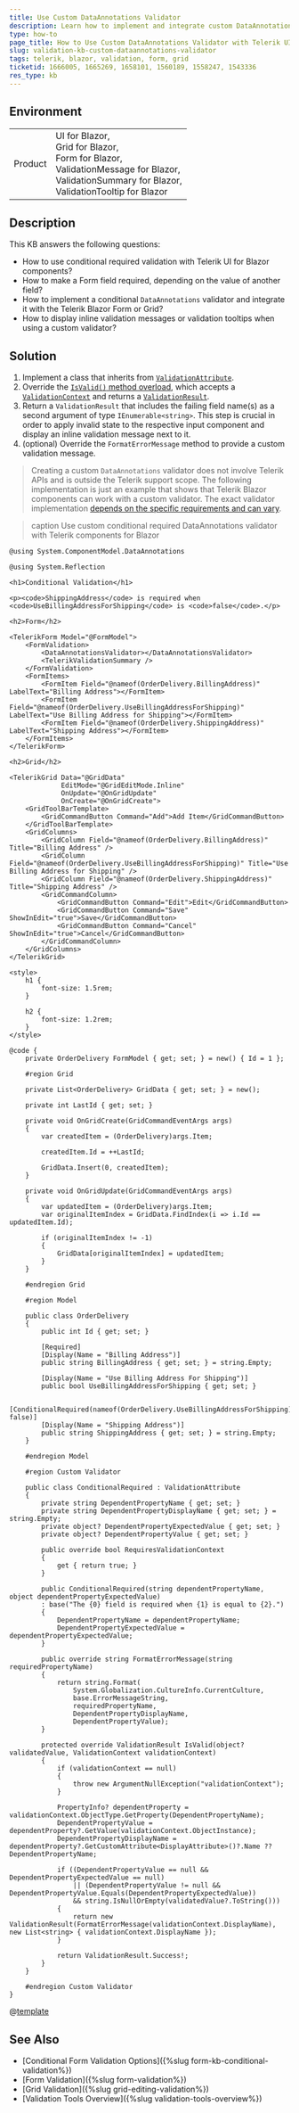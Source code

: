 ```yaml
---
title: Use Custom DataAnnotations Validator
description: Learn how to implement and integrate custom DataAnnotations validation with Telerik Blazor components such as Form, Grid, ValidationMessage, ValidationTooltip, and others.
type: how-to
page_title: How to Use Custom DataAnnotations Validator with Telerik UI for Blazor
slug: validation-kb-custom-dataannotations-validator
tags: telerik, blazor, validation, form, grid
ticketid: 1666005, 1665269, 1658101, 1560189, 1558247, 1543336
res_type: kb
---
```


## Environment

<table>
    <tbody>
        <tr>
            <td>Product</td>
            <td>
                UI for Blazor, <br />
                Grid for Blazor, <br />
                Form for Blazor, <br />
                ValidationMessage for Blazor, <br />
                ValidationSummary for Blazor, <br />
                ValidationTooltip for Blazor
            </td>
        </tr>
    </tbody>
</table>

## Description

This KB answers the following questions:

* How to use conditional required validation with Telerik UI for Blazor components?
* How to make a Form field required, depending on the value of another field?
* How to implement a conditional `DataAnnotations` validator and integrate it with the Telerik Blazor Form or Grid?
* How to display inline validation messages or validation tooltips when using a custom validator?

## Solution

1. Implement a class that inherits from [`ValidationAttribute`](https://learn.microsoft.com/en-us/dotnet/api/system.componentmodel.dataannotations.validationattribute).
1. Override the [`IsValid()` method overload](https://learn.microsoft.com/en-us/dotnet/api/system.componentmodel.dataannotations.validationattribute.isvalid), which accepts a [`ValidationContext`](https://learn.microsoft.com/en-us/dotnet/api/system.componentmodel.dataannotations.validationcontext) and returns a [`ValidationResult`](https://learn.microsoft.com/en-us/dotnet/api/system.componentmodel.dataannotations.validationresult).
1. Return a `ValidationResult` that includes the failing field name(s) as a second argument of type `IEnumerable<string>`. This step is crucial in order to apply invalid state to the respective input component and display an inline validation message next to it.
1. (optional) Override the `FormatErrorMessage` method to provide a custom validation message.

> Creating a custom `DataAnnotations` validator does not involve Telerik APIs and is outside the Telerik support scope. The following implementation is just an example that shows that Telerik Blazor components can work with a custom validator. The exact validator implementation [depends on the specific requirements and can vary](https://stackoverflow.com/questions/26354853/conditionally-required-property-using-data-annotations).

>caption Use custom conditional required DataAnnotations validator with Telerik components for Blazor

````CSHTML
@using System.ComponentModel.DataAnnotations

@using System.Reflection

<h1>Conditional Validation</h1>

<p><code>ShippingAddress</code> is required when <code>UseBillingAddressForShipping</code> is <code>false</code>.</p>

<h2>Form</h2>

<TelerikForm Model="@FormModel">
    <FormValidation>
        <DataAnnotationsValidator></DataAnnotationsValidator>
        <TelerikValidationSummary />
    </FormValidation>
    <FormItems>
        <FormItem Field="@nameof(OrderDelivery.BillingAddress)" LabelText="Billing Address"></FormItem>
        <FormItem Field="@nameof(OrderDelivery.UseBillingAddressForShipping)" LabelText="Use Billing Address for Shipping"></FormItem>
        <FormItem Field="@nameof(OrderDelivery.ShippingAddress)" LabelText="Shipping Address"></FormItem>
    </FormItems>
</TelerikForm>

<h2>Grid</h2>

<TelerikGrid Data="@GridData"
             EditMode="@GridEditMode.Inline"
             OnUpdate="@OnGridUpdate"
             OnCreate="@OnGridCreate">
    <GridToolBarTemplate>
        <GridCommandButton Command="Add">Add Item</GridCommandButton>
    </GridToolBarTemplate>
    <GridColumns>
        <GridColumn Field="@nameof(OrderDelivery.BillingAddress)" Title="Billing Address" />
        <GridColumn Field="@nameof(OrderDelivery.UseBillingAddressForShipping)" Title="Use Billing Address for Shipping" />
        <GridColumn Field="@nameof(OrderDelivery.ShippingAddress)" Title="Shipping Address" />
        <GridCommandColumn>
            <GridCommandButton Command="Edit">Edit</GridCommandButton>
            <GridCommandButton Command="Save" ShowInEdit="true">Save</GridCommandButton>
            <GridCommandButton Command="Cancel" ShowInEdit="true">Cancel</GridCommandButton>
        </GridCommandColumn>
    </GridColumns>
</TelerikGrid>

<style>
    h1 {
        font-size: 1.5rem;
    }

    h2 {
        font-size: 1.2rem;
    }
</style>

@code {
    private OrderDelivery FormModel { get; set; } = new() { Id = 1 };

    #region Grid

    private List<OrderDelivery> GridData { get; set; } = new();

    private int LastId { get; set; }

    private void OnGridCreate(GridCommandEventArgs args)
    {
        var createdItem = (OrderDelivery)args.Item;

        createdItem.Id = ++LastId;

        GridData.Insert(0, createdItem);
    }

    private void OnGridUpdate(GridCommandEventArgs args)
    {
        var updatedItem = (OrderDelivery)args.Item;
        var originalItemIndex = GridData.FindIndex(i => i.Id == updatedItem.Id);

        if (originalItemIndex != -1)
        {
            GridData[originalItemIndex] = updatedItem;
        }
    }

    #endregion Grid

    #region Model

    public class OrderDelivery
    {
        public int Id { get; set; }

        [Required]
        [Display(Name = "Billing Address")]
        public string BillingAddress { get; set; } = string.Empty;

        [Display(Name = "Use Billing Address For Shipping")]
        public bool UseBillingAddressForShipping { get; set; }

        [ConditionalRequired(nameof(OrderDelivery.UseBillingAddressForShipping), false)]
        [Display(Name = "Shipping Address")]
        public string ShippingAddress { get; set; } = string.Empty;
    }

    #endregion Model

    #region Custom Validator

    public class ConditionalRequired : ValidationAttribute
    {
        private string DependentPropertyName { get; set; }
        private string DependentPropertyDisplayName { get; set; } = string.Empty;
        private object? DependentPropertyExpectedValue { get; set; }
        private object? DependentPropertyValue { get; set; }

        public override bool RequiresValidationContext
        {
            get { return true; }
        }

        public ConditionalRequired(string dependentPropertyName, object dependentPropertyExpectedValue)
        : base("The {0} field is required when {1} is equal to {2}.")
        {
            DependentPropertyName = dependentPropertyName;
            DependentPropertyExpectedValue = dependentPropertyExpectedValue;
        }

        public override string FormatErrorMessage(string requiredPropertyName)
        {
            return string.Format(
                System.Globalization.CultureInfo.CurrentCulture,
                base.ErrorMessageString,
                requiredPropertyName,
                DependentPropertyDisplayName,
                DependentPropertyValue);
        }

        protected override ValidationResult IsValid(object? validatedValue, ValidationContext validationContext)
        {
            if (validationContext == null)
            {
                throw new ArgumentNullException("validationContext");
            }

            PropertyInfo? dependentProperty = validationContext.ObjectType.GetProperty(DependentPropertyName);
            DependentPropertyValue = dependentProperty?.GetValue(validationContext.ObjectInstance);
            DependentPropertyDisplayName = dependentProperty?.GetCustomAttribute<DisplayAttribute>()?.Name ?? DependentPropertyName;

            if ((DependentPropertyValue == null && DependentPropertyExpectedValue == null)
                || (DependentPropertyValue != null && DependentPropertyValue.Equals(DependentPropertyExpectedValue))
                && string.IsNullOrEmpty(validatedValue?.ToString()))
            {
                return new ValidationResult(FormatErrorMessage(validationContext.DisplayName), new List<string> { validationContext.DisplayName });
            }

            return ValidationResult.Success!;
        }
    }

    #endregion Custom Validator
}
````

@[template](/_contentTemplates/common/form-validation.md#note-telerik-role-in-validation)

## See Also

* [Conditional Form Validation Options]({%slug form-kb-conditional-validation%})
* [Form Validation]({%slug form-validation%})
* [Grid Validation]({%slug grid-editing-validation%})
* [Validation Tools Overview]({%slug validation-tools-overview%})
